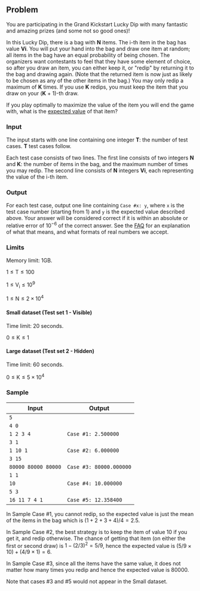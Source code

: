 ## Problem

You are participating in the Grand Kickstart Lucky Dip with many fantastic and amazing prizes (and some not so good ones)!

In this Lucky Dip, there is a bag with **N** items. The i-th item in the bag has value **Vi**. You will put your hand into the bag and draw one item at random; all items in the bag have an equal probability of being chosen. The organizers want contestants to feel that they have some element of choice, so after you draw an item, you can either keep it, or "redip" by returning it to the bag and drawing again. (Note that the returned item is now just as likely to be chosen as any of the other items in the bag.) You may only redip a maximum of **K** times. If you use **K** redips, you must keep the item that you draw on your (**K** + 1)-th draw.

If you play optimally to maximize the value of the item you will end the game with, what is the [expected value](https://en.wikipedia.org/wiki/Expected_value) of that item?

### Input

The input starts with one line containing one integer **T**: the number of test cases. **T** test cases follow.

Each test case consists of two lines. The first line consists of two integers **N** and **K**: the number of items in the bag, and the maximum number of times you may redip. The second line consists of **N** integers **Vi**, each representing the value of the i-th item.

### Output

For each test case, output one line containing `Case #x: y`, where `x` is the test case number (starting from 1) and `y` is the expected value described above. Your answer will be considered correct if it is within an absolute or relative error of $10^{-6}$ of the correct answer. See the [FAQ](https://code.google.com/codejam/resources/faq#real-number-behavior) for an explanation of what that means, and what formats of real numbers we accept.

### Limits

Memory limit: 1GB.

$1 \leq \mathrm{T} \leq 100$

$1 \leq \mathrm{V}_{\mathrm{i}} \leq 10^{9}$

$1 \leq \mathrm{N} \leq 2 \times 10^{4}$

#### Small dataset (Test set 1 - Visible)

Time limit: 20 seconds.

$0 \leq \mathrm{K} \leq 1$

#### Large dataset (Test set 2 - Hidden)

Time limit: 60 seconds.

$0 \leq \mathrm{K} \leq 5 \times 10^{4}$

### Sample

| Input               | Output                  |
| ------------------- | ----------------------- |
| `5`                 |                         |
| `4 0`               |                         |
| `1 2 3 4`           | `Case #1: 2.500000`     |
| `3 1`               |                         |
| `1 10 1`            | `Case #2: 6.000000`     |
| `3 15`              |                         |
| `80000 80000 80000` | `Case #3: 80000.000000` |
| `1 1`               |                         |
| `10`                | `Case #4: 10.000000`    |
| `5 3`               |                         |
| `16 11 7 4 1`       | `Case #5: 12.358400`    |

In Sample Case #1, you cannot redip, so the expected value is just the mean of the items in the bag which is $(1+2+3+4) / 4=2.5$.

In Sample Case #2, the best strategy is to keep the item of value 10 if you get it, and redip otherwise. The chance of getting that item (on either the first or second draw) is $1-(2 / 3)^{2}=5 / 9$, hence the expected value is $(5 / 9 \times 10)+(4 / 9 \times 1)=6$.

In Sample Case #3, since all the items have the same value, it does not matter how many times you redip and hence the expected value is 80000.

Note that cases #3 and #5 would not appear in the Small dataset.
